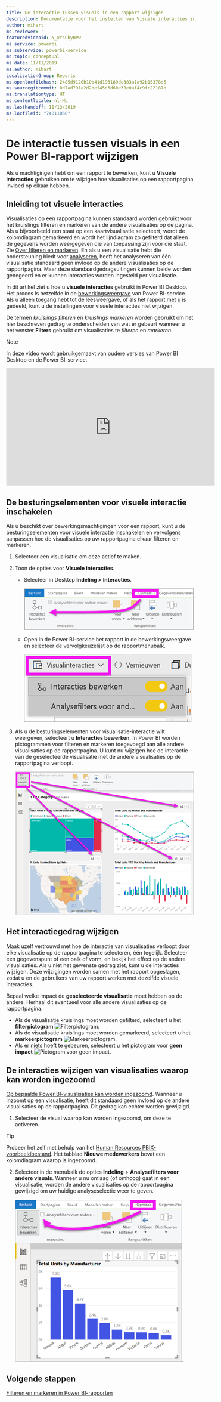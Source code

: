 ```yaml
---
title: De interactie tussen visuals in een rapport wijzigen
description: Documentatie voor het instellen van Visuele interacties in een Microsoft Power BI-rapport en een Power BI Desktop-rapport.
author: mihart
ms.reviewer: ''
featuredvideoid: N_xYsCbyHPw
ms.service: powerbi
ms.subservice: powerbi-service
ms.topic: conceptual
ms.date: 11/11/2019
ms.author: mihart
LocalizationGroup: Reports
ms.openlocfilehash: 2485d9120b10b41d193189de383a1a92b15378d5
ms.sourcegitcommit: 0d7ad791a2d2bef45d5d60e38e0af4c9fc22187b
ms.translationtype: HT
ms.contentlocale: nl-NL
ms.lasthandoff: 11/13/2019
ms.locfileid: "74011060"
---
```

# <a name="change-how-visuals-interact-in-a-power-bi-report"></a>De interactie tussen visuals in een Power BI-rapport wijzigen
Als u machtigingen hebt om een rapport te bewerken, kunt u **Visuele interacties** gebruiken om te wijzigen hoe visualisaties op een rapportpagina invloed op elkaar hebben. 

## <a name="introduction-to-visual-interactions"></a>Inleiding tot visuele interacties
Visualisaties op een rapportpagina kunnen standaard worden gebruikt voor het kruislings filteren en markeren van de andere visualisaties op de pagina.
Als u bijvoorbeeld een staat op een kaartvisualisatie selecteert, wordt de kolomdiagram gemarkeerd en wordt het lijndiagram zo gefilterd dat alleen de gegevens worden weergegeven die van toepassing zijn voor die staat.
Zie [Over filteren en markeren](power-bi-reports-filters-and-highlighting.md). En als u een visualisatie hebt die ondersteuning biedt voor [analyseren](consumer/end-user-drill.md), heeft het analyseren van één visualisatie standaard geen invloed op de andere visualisaties op de rapportpagina. Maar deze standaardgedragsuitingen kunnen beide worden genegeerd en er kunnen interacties worden ingesteld per visualisatie.

In dit artikel ziet u hoe u **visuele interacties** gebruikt in Power BI Desktop. Het proces is hetzelfde in de [bewerkingsweergave](service-interact-with-a-report-in-editing-view.md) van Power BI-service. Als u alleen toegang hebt tot de leesweergave, of als het rapport met u is gedeeld, kunt u de instellingen voor visuele interacties niet wijzigen.

De termen *kruislings filteren* en *kruislings markeren* worden gebruikt om het hier beschreven gedrag te onderscheiden van wat er gebeurt wanneer u het venster **Filters** gebruikt om visualisaties te *filteren* en *markeren*.  

> [!NOTE]
> In deze video wordt gebruikgemaakt van oudere versies van Power BI Desktop en de Power BI-service. 
>
>

<iframe width="560" height="315" src="https://www.youtube.com/embed/N_xYsCbyHPw?list=PL1N57mwBHtN0JFoKSR0n-tBkUJHeMP2cP" frameborder="0" allowfullscreen></iframe>


## <a name="enable-the-visual-interaction-controls"></a>De besturingselementen voor visuele interactie inschakelen
Als u beschikt over bewerkingsmachtigingen voor een rapport, kunt u de besturingselementen voor visuele interactie inschakelen en vervolgens aanpassen hoe de visualisaties op uw rapportpagina elkaar filteren en markeren. 

1. Selecteer een visualisatie om deze actief te maken.  
2. Toon de opties voor **Visuele interacties**.
    

    - Selecteer in Desktop **Indeling > Interacties**.

        ![Opmaak gevolgd door Interacties selecteren](media/service-reports-visual-interactions/power-bi-interaction.png)

    - Open in de Power BI-service het rapport in de bewerkingsweergave en selecteer de vervolgkeuzelijst op de rapportmenubalk.

        ![Vervolgkeuzelijst Visuele interacties](media/service-reports-visual-interactions/power-bi-service.png)

3. Als u de besturingselementen voor visualisatie-interactie wilt weergeven, selecteert u **Interacties bewerken**. In Power BI worden pictogrammen voor filteren en markeren toegevoegd aan alle andere visualisaties op de rapportpagina. U kunt nu wijzigen hoe de interactie van de geselecteerde visualisatie met de andere visualisaties op de rapportpagina verloopt.
   
    ![Rapport waarin Visuele interacties is ingeschakeld](media/service-reports-visual-interactions/power-bi-turn-on.png)


## <a name="change-the-interaction-behavior"></a>Het interactiegedrag wijzigen
Maak uzelf vertrouwd met hoe de interactie van visualisaties verloopt door elke visualisatie op de rapportpagina te selecteren, één tegelijk.  Selecteer een gegevenspunt of een balk of vorm, en bekijk het effect op de andere visualisaties. Als u niet het gewenste gedrag ziet, kunt u de interacties wijzigen. Deze wijzigingen worden samen met het rapport opgeslagen, zodat u en de gebruikers van uw rapport werken met dezelfde visuele interacties.


Bepaal welke impact de **geselecteerde visualisatie** moet hebben op de andere.  Herhaal dit eventueel voor alle andere visualisaties op de rapportpagina.
   
   * Als de visualisatie kruislings moet worden gefilterd, selecteert u het **filterpictogram** ![Filterpictogram](media/service-reports-visual-interactions/power-bi-filter-icon.png).
   * Als de visualisatie kruislings moet worden gemarkeerd, selecteert u het **markeerpictogram** ![Markeerpictogram](media/service-reports-visual-interactions/power-bi-highlight-icon.png).
   * Als er niets hoeft te gebeuren, selecteert u het pictogram voor **geen impact** ![Pictogram voor geen impact](media/service-reports-visual-interactions/power-bi-no-impact.png).

## <a name="change-the-interactions-of-drillable-visualizations"></a>De interacties wijzigen van visualisaties waarop kan worden ingezoomd
[Op bepaalde Power BI-visualisaties kan worden ingezoomd](consumer/end-user-drill.md). Wanneer u inzoomt op een visualisatie, heeft dit standaard geen invloed op de andere visualisaties op de rapportpagina. Dit gedrag kan echter worden gewijzigd. 

1. Selecteer de visual waarop kan worden ingezoomd, om deze te activeren. 

> [!TIP]
> Probeer het zelf met behulp van het [Human Resources PBIX-voorbeeldbestand](https://download.microsoft.com/download/6/9/5/69503155-05A5-483E-829A-F7B5F3DD5D27/Human%20Resources%20Sample%20PBIX.pbix). Het tabblad **Nieuwe medewerkers** bevat een kolomdiagram waarop is ingezoomd.
>


2. Selecteer in de menubalk de opties **Indeling** > **Analysefilters voor andere visuals**.  Wanneer u nu omlaag (of omhoog) gaat in een visualisatie, worden de andere visualisaties op de rapportpagina gewijzigd om uw huidige analyseselectie weer te geven. 

    ![Analysefilters voor andere visuals inschakelen](media/service-reports-visual-interactions/power-bi-drill.png).
    
## <a name="next-steps"></a>Volgende stappen
[Filteren en markeren in Power BI-rapporten](power-bi-reports-filters-and-highlighting.md)
